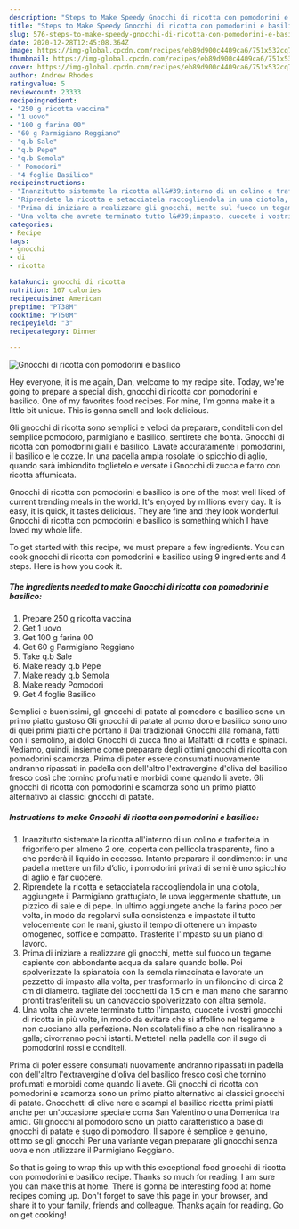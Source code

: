 ```yaml
---
description: "Steps to Make Speedy Gnocchi di ricotta con pomodorini e basilico"
title: "Steps to Make Speedy Gnocchi di ricotta con pomodorini e basilico"
slug: 576-steps-to-make-speedy-gnocchi-di-ricotta-con-pomodorini-e-basilico
date: 2020-12-28T12:45:08.364Z
image: https://img-global.cpcdn.com/recipes/eb89d900c4409ca6/751x532cq70/gnocchi-di-ricotta-con-pomodorini-e-basilico-recipe-main-photo.jpg
thumbnail: https://img-global.cpcdn.com/recipes/eb89d900c4409ca6/751x532cq70/gnocchi-di-ricotta-con-pomodorini-e-basilico-recipe-main-photo.jpg
cover: https://img-global.cpcdn.com/recipes/eb89d900c4409ca6/751x532cq70/gnocchi-di-ricotta-con-pomodorini-e-basilico-recipe-main-photo.jpg
author: Andrew Rhodes
ratingvalue: 5
reviewcount: 23333
recipeingredient:
- "250 g ricotta vaccina"
- "1 uovo"
- "100 g farina 00"
- "60 g Parmigiano Reggiano"
- "q.b Sale"
- "q.b Pepe"
- "q.b Semola"
- " Pomodori"
- "4 foglie Basilico"
recipeinstructions:
- "Inanzitutto sistemate la ricotta all&#39;interno di un colino e traferitela in frigorifero per almeno 2 ore, coperta con pellicola trasparente, fino a che perderà il liquido in eccesso. Intanto preparare il condimento: in una padella mettere un filo d’olio, i pomodorini privati di semi è uno spicchio di aglio e far cuocere."
- "Riprendete la ricotta e setacciatela raccogliendola in una ciotola, aggiungete il Parmigiano grattugiato, le uova leggermente sbattute, un pizzico di sale e di pepe. In ultimo aggiungete anche la farina poco per volta, in modo da regolarvi sulla consistenza e impastate il tutto velocemente con le mani, giusto il tempo di ottenere un impasto omogeneo, soffice e compatto. Trasferite l&#39;impasto su un piano di lavoro."
- "Prima di iniziare a realizzare gli gnocchi, mette sul fuoco un tegame capiente con abbondante acqua da salare quando bolle. Poi spolverizzate la spianatoia con la semola rimacinata e lavorate un pezzetto di impasto alla volta, per trasformarlo in un filoncino di circa 2 cm di diametro. tagliate dei tocchetti da 1,5 cm e man mano che saranno pronti trasferiteli su un canovaccio spolverizzato con altra semola."
- "Una volta che avrete terminato tutto l&#39;impasto, cuocete i vostri gnocchi di ricotta in più volte, in modo da evitare che si affollino nel tegame e non cuociano alla perfezione. Non scolateli fino a che non risaliranno a galla; civorranno pochi istanti. Metteteli nella padella con il sugo di pomodorini rossi e conditeli."
categories:
- Recipe
tags:
- gnocchi
- di
- ricotta

katakunci: gnocchi di ricotta 
nutrition: 107 calories
recipecuisine: American
preptime: "PT38M"
cooktime: "PT50M"
recipeyield: "3"
recipecategory: Dinner

---
```



![Gnocchi di ricotta con pomodorini e basilico](https://img-global.cpcdn.com/recipes/eb89d900c4409ca6/751x532cq70/gnocchi-di-ricotta-con-pomodorini-e-basilico-recipe-main-photo.jpg)

Hey everyone, it is me again, Dan, welcome to my recipe site. Today, we're going to prepare a special dish, gnocchi di ricotta con pomodorini e basilico. One of my favorites food recipes. For mine, I'm gonna make it a little bit unique. This is gonna smell and look delicious.

Gli gnocchi di ricotta sono semplici e veloci da preparare, conditeli con del semplice pomodoro, parmigiano e basilico, sentirete che bontà. Gnocchi di ricotta con pomodorini gialli e basilico. Lavate accuratamente i pomodorini, il basilico e le cozze. In una padella ampia rosolate lo spicchio di aglio, quando sarà imbiondito toglietelo e versate i Gnocchi di zucca e farro con ricotta affumicata.

Gnocchi di ricotta con pomodorini e basilico is one of the most well liked of current trending meals in the world. It's enjoyed by millions every day. It is easy, it is quick, it tastes delicious. They are fine and they look wonderful. Gnocchi di ricotta con pomodorini e basilico is something which I have loved my whole life.


To get started with this recipe, we must prepare a few ingredients. You can cook gnocchi di ricotta con pomodorini e basilico using 9 ingredients and 4 steps. Here is how you cook it.

<!--inarticleads1-->

##### The ingredients needed to make Gnocchi di ricotta con pomodorini e basilico:

1. Prepare 250 g ricotta vaccina
1. Get 1 uovo
1. Get 100 g farina 00
1. Get 60 g Parmigiano Reggiano
1. Take q.b Sale
1. Make ready q.b Pepe
1. Make ready q.b Semola
1. Make ready  Pomodori
1. Get 4 foglie Basilico


Semplici e buonissimi, gli gnocchi di patate al pomodoro e basilico sono un primo piatto gustoso Gli gnocchi di patate al pomo doro e basilico sono uno di quei primi piatti che portano il Dai tradizionali Gnocchi alla romana, fatti con il semolino, ai dolci Gnocchi di zucca fino ai Malfatti di ricotta e spinaci. Vediamo, quindi, insieme come preparare degli ottimi gnocchi di ricotta con pomodorini scamorza. Prima di poter essere consumati nuovamente andranno ripassati in padella con dell&#39;altro l&#39;extravergine d&#39;oliva del basilico fresco così che tornino profumati e morbidi come quando li avete. Gli gnocchi di ricotta con pomodorini e scamorza sono un primo piatto alternativo ai classici gnocchi di patate. 

<!--inarticleads2-->

##### Instructions to make Gnocchi di ricotta con pomodorini e basilico:

1. Inanzitutto sistemate la ricotta all&#39;interno di un colino e traferitela in frigorifero per almeno 2 ore, coperta con pellicola trasparente, fino a che perderà il liquido in eccesso. Intanto preparare il condimento: in una padella mettere un filo d’olio, i pomodorini privati di semi è uno spicchio di aglio e far cuocere.
1. Riprendete la ricotta e setacciatela raccogliendola in una ciotola, aggiungete il Parmigiano grattugiato, le uova leggermente sbattute, un pizzico di sale e di pepe. In ultimo aggiungete anche la farina poco per volta, in modo da regolarvi sulla consistenza e impastate il tutto velocemente con le mani, giusto il tempo di ottenere un impasto omogeneo, soffice e compatto. Trasferite l&#39;impasto su un piano di lavoro.
1. Prima di iniziare a realizzare gli gnocchi, mette sul fuoco un tegame capiente con abbondante acqua da salare quando bolle. Poi spolverizzate la spianatoia con la semola rimacinata e lavorate un pezzetto di impasto alla volta, per trasformarlo in un filoncino di circa 2 cm di diametro. tagliate dei tocchetti da 1,5 cm e man mano che saranno pronti trasferiteli su un canovaccio spolverizzato con altra semola.
1. Una volta che avrete terminato tutto l&#39;impasto, cuocete i vostri gnocchi di ricotta in più volte, in modo da evitare che si affollino nel tegame e non cuociano alla perfezione. Non scolateli fino a che non risaliranno a galla; civorranno pochi istanti. Metteteli nella padella con il sugo di pomodorini rossi e conditeli.


Prima di poter essere consumati nuovamente andranno ripassati in padella con dell&#39;altro l&#39;extravergine d&#39;oliva del basilico fresco così che tornino profumati e morbidi come quando li avete. Gli gnocchi di ricotta con pomodorini e scamorza sono un primo piatto alternativo ai classici gnocchi di patate. Gnocchetti di olive nere e scampi al basilico ricetta primi piatti anche per un&#39;occasione speciale coma San Valentino o una Domenica tra amici. Gli gnocchi al pomodoro sono un piatto caratteristico a base di gnocchi di patate e sugo di pomodoro. Il sapore è semplice e genuino, ottimo se gli gnocchi Per una variante vegan preparare gli gnocchi senza uova e non utilizzare il Parmigiano Reggiano. 

So that is going to wrap this up with this exceptional food gnocchi di ricotta con pomodorini e basilico recipe. Thanks so much for reading. I am sure you can make this at home. There is gonna be interesting food at home recipes coming up. Don't forget to save this page in your browser, and share it to your family, friends and colleague. Thanks again for reading. Go on get cooking!
